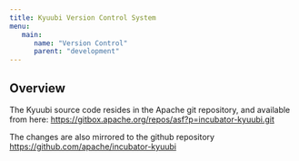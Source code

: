 ```yaml
---
title: Kyuubi Version Control System
menu:
   main:
      name: "Version Control"
      parent: "development"
---
```

<!---
  Licensed under the Apache License, Version 2.0 (the "License");
  you may not use this file except in compliance with the License.
  You may obtain a copy of the License at

   http://www.apache.org/licenses/LICENSE-2.0

  Unless required by applicable law or agreed to in writing, software
  distributed under the License is distributed on an "AS IS" BASIS,
  WITHOUT WARRANTIES OR CONDITIONS OF ANY KIND, either express or implied.
  See the License for the specific language governing permissions and
  limitations under the License. See accompanying LICENSE file.
-->

## Overview

The Kyuubi source code resides in the Apache git repository, and available from here:
https://gitbox.apache.org/repos/asf?p=incubator-kyuubi.git

The changes are also mirrored to the github repository https://github.com/apache/incubator-kyuubi
